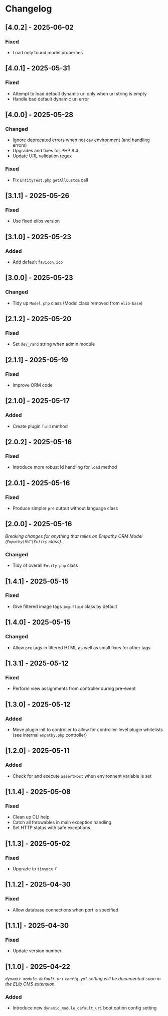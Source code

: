
# Changelog


## [4.0.2] - 2025-06-02

### Fixed

- Load only found model properties


## [4.0.1] - 2025-05-31

### Fixed

- Attempt to load default dynamic uri only when uri string is empty
- Handle bad default dynamic uri error


## [4.0.0] - 2025-05-28

### Changed

- Ignore deprecated errors when not `dev` environment (and handling errors)
- Upgrades and fixes for PHP 8.4
- Update URL validation regex

### Fixed

- Fix `EntityTest.php` `getAllCustom` call


## [3.1.1] - 2025-05-26

### Fixed

- Use fixed elibs version


## [3.1.0] - 2025-05-23

### Added

- Add default `favicon.ico`


## [3.0.0] - 2025-05-23

### Changed

- Tidy up `Model.php` class (Model class removed from `elib-base`)


## [2.1.2] - 2025-05-20

### Fixed

- Set `dev_rand` string when admin module


## [2.1.1] - 2025-05-19

### Fixed

- Improve ORM code


## [2.1.0] - 2025-05-17

### Added

- Create plugin `find` method


## [2.0.2] - 2025-05-16

### Fixed

- Introduce more robust id handling for `load` method


## [2.0.1] - 2025-05-16

### Fixed

- Produce simpler `pre` output without language class


## [2.0.0] - 2025-05-16

_Breaking changes for anything that relies on Empathy ORM Model (`Empathy\MVC\Entity` class)._

### Changed

- Tidy of overall `Entity.php` class


## [1.4.1] - 2025-05-15

### Fixed

- Give filtered image tags `img-fluid` class by default


## [1.4.0] - 2025-05-15

### Changed

- Allow `pre` tags in filtered HTML as well as small fixes for other tags


## [1.3.1] - 2025-05-12

### Fixed

- Perform view assignments from controller during pre-event


## [1.3.0] - 2025-05-12

### Added

- Move plugin init to controller to allow for controller-level plugin whitelists (see internal `empathy.php` controller)


## [1.2.0] - 2025-05-11

### Added

- Check for and execute `assertHost` when environnent variable is set


## [1.1.4] - 2025-05-08

### Fixed

- Clean up CLI help
- Catch all throwables in main exception handling
- Set HTTP status with safe exceptions


## [1.1.3] - 2025-05-02

### Fixed

- Upgrade to `tinymce` 7


## [1.1.2] - 2025-04-30

### Fixed

- Allow database connections when port is specified


## [1.1.1] - 2025-04-30

### Fixed

- Update version number


## [1.1.0] - 2025-04-22

_`dynamic_module_default_uri` `config.yml` setting will be documented soon in the ELib CMS extension._

### Added

- Introduce new `dynamic_module_default_uri` boot option config setting
